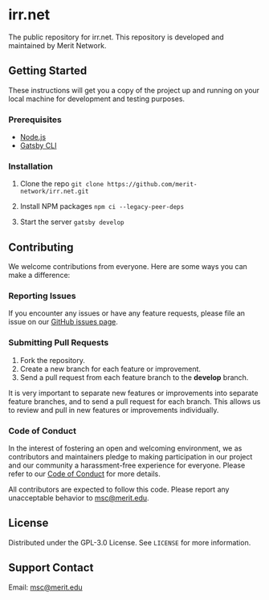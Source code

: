 # irr.net

The public repository for irr.net. This repository is developed and maintained by Merit Network.

## Getting Started

These instructions will get you a copy of the project up and running on your local machine for development and testing purposes.

### Prerequisites

- [Node.js](https://nodejs.org/en/learn/getting-started/how-to-install-nodejs)
- [Gatsby CLI](https://www.gatsbyjs.com/docs/reference/gatsby-cli/)

### Installation

1. Clone the repo
   `git clone https://github.com/merit-network/irr.net.git`

2. Install NPM packages
   `npm ci --legacy-peer-deps`

3. Start the server
   `gatsby develop`

## Contributing

We welcome contributions from everyone. Here are some ways you can make a difference:

### Reporting Issues

If you encounter any issues or have any feature requests, please file an issue on our [GitHub issues page](https://github.com/merit-network/irr.net/issues).

### Submitting Pull Requests

1. Fork the repository.
2. Create a new branch for each feature or improvement.
3. Send a pull request from each feature branch to the **develop** branch.

It is very important to separate new features or improvements into separate feature branches, and to send a pull request for each branch. This allows us to review and pull in new features or improvements individually.

### Code of Conduct

In the interest of fostering an open and welcoming environment, we as contributors and maintainers pledge to making participation in our project and our community a harassment-free experience for everyone. Please refer to our [Code of Conduct](CODE_OF_CONDUCT.md) for more details.

All contributors are expected to follow this code. Please report any unacceptable behavior to [msc@merit.edu](mailto:msc@merit.edu).

## License

Distributed under the GPL-3.0 License. See `LICENSE` for more information.

## Support Contact

Email: [msc@merit.edu](mailto:msc@merit.edu)
